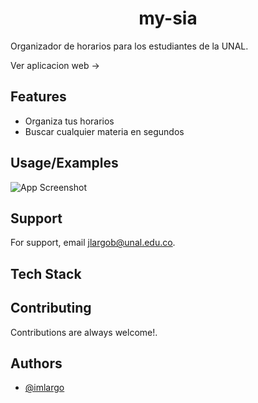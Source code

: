<h1 align="center">my-sia</h1>

Organizador de horarios para los estudiantes de la UNAL.

Ver aplicacion web ->

## Features

- Organiza tus horarios
- Buscar cualquier materia en segundos

## Usage/Examples

![App Screenshot](https://via.placeholder.com/468x300?text=App+Screenshot+Here)

## Support

For support, email jlargob@unal.edu.co.

## Tech Stack


## Contributing

Contributions are always welcome!.

## Authors

- [@imlargo](https://www.github.com/imlargo)
